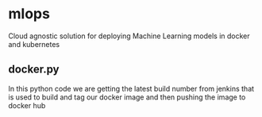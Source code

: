 # mlops
Cloud agnostic solution for deploying Machine Learning models in docker and kubernetes 

## docker.py

In this python code we are getting the latest build number from jenkins that is used to build and tag our docker image and then pushing the image to docker hub
